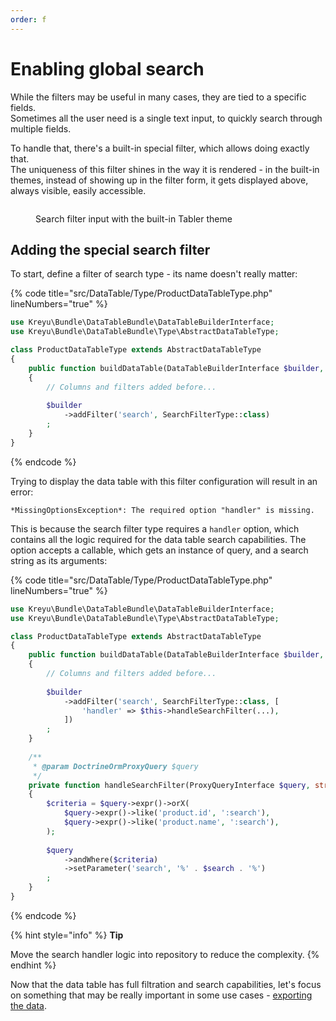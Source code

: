 ```yaml
---
order: f
---
```


# Enabling global search

While the filters may be useful in many cases, they are tied to a specific fields.\
Sometimes all the user need is a single text input, to quickly search through multiple fields.

To handle that, there's a built-in special filter, which allows doing exactly that. \
The uniqueness of this filter shines in the way it is rendered - in the built-in themes, instead of showing up in the filter form, it gets displayed above, always visible, easily accessible.

<figure><img src="../.gitbook/assets/image (1) (1).png" alt=""><figcaption><p>Search filter input with the built-in Tabler theme</p></figcaption></figure>

## Adding the special search filter

To start, define a filter of search type - its name doesn't really matter:

{% code title="src/DataTable/Type/ProductDataTableType.php" lineNumbers="true" %}
```php
use Kreyu\Bundle\DataTableBundle\DataTableBuilderInterface;
use Kreyu\Bundle\DataTableBundle\Type\AbstractDataTableType;

class ProductDataTableType extends AbstractDataTableType
{
    public function buildDataTable(DataTableBuilderInterface $builder, array $options): void
    {
        // Columns and filters added before...
        
        $builder
            ->addFilter('search', SearchFilterType::class)
        ;
    }
}
```
{% endcode %}

Trying to display the data table with this filter configuration will result in an error:

```markup
*MissingOptionsException*: The required option "handler" is missing.
```

This is because the search filter type requires a `handler` option, which contains all the logic required for the data table search capabilities. The option accepts a callable, which gets an instance of query, and a search string as its arguments:

{% code title="src/DataTable/Type/ProductDataTableType.php" lineNumbers="true" %}
```php
use Kreyu\Bundle\DataTableBundle\DataTableBuilderInterface;
use Kreyu\Bundle\DataTableBundle\Type\AbstractDataTableType;

class ProductDataTableType extends AbstractDataTableType
{
    public function buildDataTable(DataTableBuilderInterface $builder, array $options): void
    {
        // Columns and filters added before...
        
        $builder
            ->addFilter('search', SearchFilterType::class, [
                'handler' => $this->handleSearchFilter(...),
            ])
        ;
    }
    
    /**
     * @param DoctrineOrmProxyQuery $query
     */
    private function handleSearchFilter(ProxyQueryInterface $query, string $search): void
    {
        $criteria = $query->expr()->orX(
            $query->expr()->like('product.id', ':search'),
            $query->expr()->like('product.name', ':search'),
        );
        
        $query
            ->andWhere($criteria)
            ->setParameter('search', '%' . $search . '%')
        ;
    }
}
```
{% endcode %}

{% hint style="info" %}
**Tip**

Move the search handler logic into repository to reduce the complexity.
{% endhint %}

Now that the data table has full filtration and search capabilities, let's focus on something that may be really important in some use cases - [exporting the data](exporting-the-data.md).
